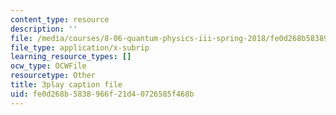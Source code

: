 ```yaml
---
content_type: resource
description: ''
file: /media/courses/8-06-quantum-physics-iii-spring-2018/fe0d268b5838966f21d40726585f468b_KYabRbRR-dU.srt
file_type: application/x-subrip
learning_resource_types: []
ocw_type: OCWFile
resourcetype: Other
title: 3play caption file
uid: fe0d268b-5838-966f-21d4-0726585f468b
---
```

